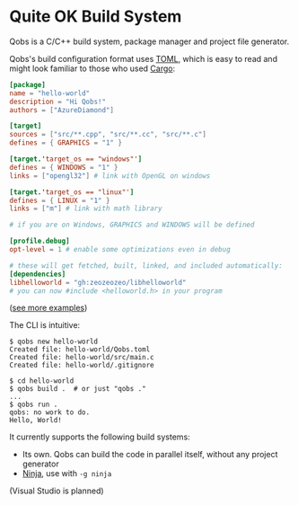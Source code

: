 # Quite OK Build System

Qobs is a C/C++ build system, package manager and project file generator.

Qobs's build configuration format uses [TOML](https://toml.io/), which is easy to read and might look familiar to those who used [Cargo](https://github.com/rust-lang/cargo):

```toml
[package]
name = "hello-world"
description = "Hi Qobs!"
authors = ["AzureDiamond"]

[target]
sources = ["src/**.cpp", "src/**.cc", "src/**.c"]
defines = { GRAPHICS = "1" }

[target.'target_os == "windows"']
defines = { WINDOWS = "1" }
links = ["opengl32"] # link with OpenGL on windows

[target.'target_os == "linux"']
defines = { LINUX = "1" }
links = ["m"] # link with math library

# if you are on Windows, GRAPHICS and WINDOWS will be defined

[profile.debug]
opt-level = 1 # enable some optimizations even in debug

# these will get fetched, built, linked, and included automatically:
[dependencies]
libhelloworld = "gh:zeozeozeo/libhelloworld"
# you can now #include <helloworld.h> in your program
```

([see more examples](/_examples/))

The CLI is intuitive:

```console
$ qobs new hello-world
Created file: hello-world/Qobs.toml
Created file: hello-world/src/main.c
Created file: hello-world/.gitignore

$ cd hello-world
$ qobs build .  # or just "qobs ."
...
$ qobs run .
qobs: no work to do.
Hello, World!
```

It currently supports the following build systems:

- Its own. Qobs can build the code in parallel itself, without any project generator
- [Ninja](https://ninja-build.org/), use with `-g ninja`

(Visual Studio is planned)
